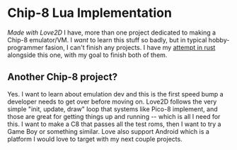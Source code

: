 # Chip-8 Lua Implementation
*Made with Love2D*
I have, more than one project dedicated to making a Chip-8 emulator/VM. I *want* to learn this stuff so badly, but in typical hobby-programmer fasion, I can't finish any projects. I have my [attempt in rust]() alongside this one, with my goal to finish both of them. 

## Another Chip-8 project?
Yes. I want to learn about emulation dev and this is the first speed bump a developer needs to get over before moving on. Love2D follows the very simple "init, update, draw" loop that systems like Pico-8 implement, and those are great for getting things up and running -- which is all I need for this. I want to make a C8 that passes all the test roms, then I want to try a Game Boy or something similar. Love also support Android which is a platform I would love to target with my next couple projects. 
